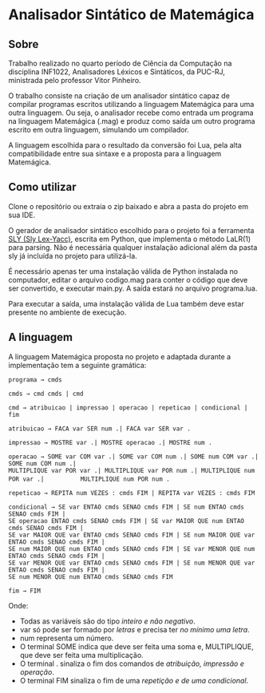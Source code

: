 # Analisador Sintático de Matemágica

## Sobre

Trabalho realizado no quarto período de Ciência da Computação na disciplina INF1022, Analisadores Léxicos e Sintáticos, da PUC-RJ, ministrada pelo professor Vitor Pinheiro.

O trabalho consiste na criação de um analisador sintático capaz de compilar programas escritos utilizando a linguagem Matemágica para uma outra linguagem. Ou seja, o analisador recebe como entrada um programa na linguagem Matemágica (.mag) e produz como saída um outro programa escrito em outra linguagem, simulando um compilador.

A linguagem escolhida para o resultado da conversão foi Lua, pela alta compatibilidade entre sua sintaxe e a proposta para a linguagem Matemágica.

## Como utilizar

Clone o repositório ou extraia o zip baixado e abra a pasta do projeto em sua IDE.

O gerador de analisador sintático escolhido para o projeto foi a ferramenta [SLY (Sly Lex-Yacc)](https://github.com/dabeaz/sly), escrita em Python, que implementa o método LaLR(1) para parsing. Não é necessária qualquer instalação adicional além da pasta sly já incluída no projeto para utilizá-la.

É necessário apenas ter uma instalação válida de Python instalada no computador, editar o arquivo codigo.mag para conter o código que deve ser convertido, e executar main.py. A saída estará no arquivo programa.lua.

Para executar a saída, uma instalação válida de Lua também deve estar presente no ambiente de execução.

## A linguagem

A linguagem Matemágica proposta no projeto e adaptada durante a implementação tem a seguinte gramática:

```
programa → cmds

cmds → cmd cmds | cmd

cmd → atribuicao | impressao | operacao | repeticao | condicional | fim

atribuicao → FACA var SER num .| FACA var SER var .

impressao → MOSTRE var .| MOSTRE operacao .| MOSTRE num .

operacao → SOME var COM var .| SOME var COM num .| SOME num COM var .| SOME num COM num .|  
MULTIPLIQUE var POR var .| MULTIPLIQUE var POR num .| MULTIPLIQUE num POR var .| ㅤㅤㅤㅤㅤㅤMULTIPLIQUE num POR num .

repeticao → REPITA num VEZES : cmds FIM | REPITA var VEZES : cmds FIM

condicional → SE var ENTAO cmds SENAO cmds FIM | SE num ENTAO cmds SENAO cmds FIM |  
SE operacao ENTAO cmds SENAO cmds FIM | SE var MAIOR QUE num ENTAO cmds SENAO cmds FIM |  
SE var MAIOR QUE var ENTAO cmds SENAO cmds FIM | SE num MAIOR QUE var ENTAO cmds SENAO cmds FIM |  
SE num MAIOR QUE num ENTAO cmds SENAO cmds FIM | SE var MENOR QUE num ENTAO cmds SENAO cmds FIM |  
SE var MENOR QUE var ENTAO cmds SENAO cmds FIM | SE num MENOR QUE var ENTAO cmds SENAO cmds FIM |  
SE num MENOR QUE num ENTAO cmds SENAO cmds FIM

fim → FIM
```

Onde:
- Todas as variáveis são do tipo *inteiro e não negativo*.
- var só pode ser formado por *letras* e precisa ter *no mínimo uma letra*.
- num representa um número.
- O terminal SOME indica que deve ser feita uma soma e, MULTIPLIQUE, que deve ser feita uma multiplicação.
- O terminal . sinaliza o fim dos comandos de *atribuição, impressão e operação*.
- O terminal FIM sinaliza o fim de uma *repetição e de uma condicional*.
